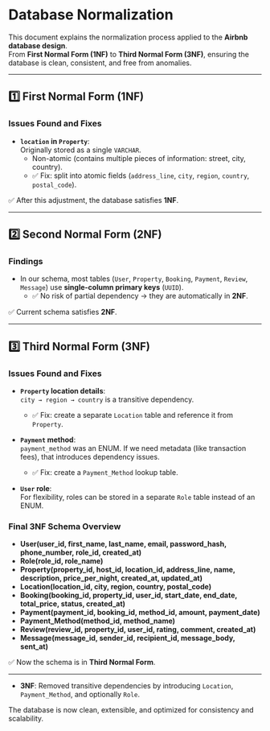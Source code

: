 # Database Normalization

This document explains the normalization process applied to the **Airbnb database design**.  
From **First Normal Form (1NF)** to **Third Normal Form (3NF)**, ensuring the database is clean, consistent, and free from anomalies.

---

## 1️⃣ First Normal Form (1NF)

### Issues Found and Fixes
- **`location` in `Property`**:  
  Originally stored as a single `VARCHAR`.  
  -  Non-atomic (contains multiple pieces of information: street, city, country).  
  - ✅ Fix: split into atomic fields (`address_line`, `city`, `region`, `country`, `postal_code`).

✅ After this adjustment, the database satisfies **1NF**.

---

## 2️⃣ Second Normal Form (2NF)


### Findings
- In our schema, most tables (`User`, `Property`, `Booking`, `Payment`, `Review`, `Message`) use **single-column primary keys** (`UUID`).  
  - ✅ No risk of partial dependency → they are automatically in **2NF**.

✅ Current schema satisfies **2NF**.

---

## 3️⃣ Third Normal Form (3NF)

### Issues Found and Fixes
- **`Property` location details**:  
  `city → region → country` is a transitive dependency.  
  - ✅ Fix: create a separate `Location` table and reference it from `Property`.

- **`Payment` method**:  
  `payment_method` was an ENUM. If we need metadata (like transaction fees), that introduces dependency issues.  
  - ✅ Fix: create a `Payment_Method` lookup table.

- **`User` role**:  
  For flexibility, roles can be stored in a separate `Role` table instead of an ENUM.  

### Final 3NF Schema Overview
- **User(user_id, first_name, last_name, email, password_hash, phone_number, role_id, created_at)**  
- **Role(role_id, role_name)**  
- **Property(property_id, host_id, location_id, address_line, name, description, price_per_night, created_at, updated_at)**  
- **Location(location_id, city, region, country, postal_code)**  
- **Booking(booking_id, property_id, user_id, start_date, end_date, total_price, status, created_at)**  
- **Payment(payment_id, booking_id, method_id, amount, payment_date)**  
- **Payment_Method(method_id, method_name)**  
- **Review(review_id, property_id, user_id, rating, comment, created_at)**  
- **Message(message_id, sender_id, recipient_id, message_body, sent_at)**  

✅ Now the schema is in **Third Normal Form**.

---

- **3NF**: Removed transitive dependencies by introducing `Location`, `Payment_Method`, and optionally `Role`.

The database is now clean, extensible, and optimized for consistency and scalability.
